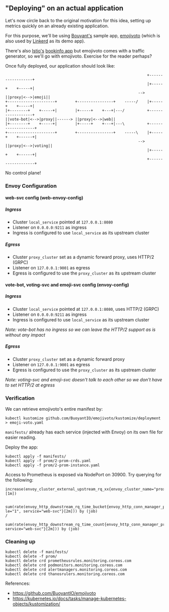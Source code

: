 ## "Deploying" on an actual application

Let's now circle back to the original motivation for this idea, setting up metrics quickly on an already existing application.

For this purpose, we'll be using [Bouyant's](https://buoyant.io/) sample app, [emojivoto](https://github.com/BuoyantIO/emojivoto) (which is also used by [Linkerd](https://linkerd.io/) as its demo app).

There's also [Istio's](https://istio.io/) [bookinfo app](https://github.com/istio/istio/blob/master/samples/bookinfo/platform/kube/bookinfo.yaml) but emojivoto comes with a traffic generator, so we'll go with emojivoto. Exercise for the reader perhaps?

Once fully deployed, our application should look like:

```
                                                               +------------------+
                                                               |+-----+    +-----+|
                                                           --> ||proxy|<-->|emoji||
+---------------------+        +----------------+    -----/    |+-----+    +-----+|
|+--------+    +-----+|        |+-----+    +---+|---/          +------------------+
||vote-bot|<-->|proxy||------> ||proxy|<-->|web||
|+--------+    +-----+|        |+-----+    +---+|---\          +-------------------+
+---------------------+        +----------------+    -----\    |+-----+    +------+|
                                                           --> ||proxy|<-->|voting||
                                                               |+-----+    +------+|
                                                               +-------------------+
```

No control plane!

### Envoy Configuration

#### web-svc config (web-envoy-config)
##### Ingress
* Cluster `local_service` pointed at `127.0.0.1:8080`
* Listener on `0.0.0.0:9211` as ingress
* Ingress is configured to use `local_service` as its upstream cluster

##### Egress
* Cluster `proxy_cluster` set as a dynamic forward proxy, uses HTTP/2 (GRPC)
* Listener on `127.0.0.1:9001` as egress
* Egress is configured to use the `proxy_cluster` as its upstream cluster

#### vote-bot, voting-svc and emoji-svc config (envoy-config)
##### Ingress
* Cluster `local_service` pointed at `127.0.0.1:8080`, uses HTTP/2 (GRPC)
* Listener on `0.0.0.0:9211` as ingress
* Ingress is configured to use `local_service` as its upstream cluster

_Note: vote-bot has no ingress so we can leave the HTTP/2 support as is without any impact_

##### Egress
* Cluster `proxy_cluster` set as a dynamic forward proxy
* Listener on `127.0.0.1:9001` as egress
* Egress is configured to use the `proxy_cluster` as its upstream cluster

_Note: voting-svc and emoji-svc doesn't talk to each other so we don't have to set HTTP/2 at egress_

### Verification

We can retrieve emojivoto's entire manifest by:

```
kubectl kustomize github.com/BuoyantIO/emojivoto/kustomize/deployment > emoji-voto.yaml
```

`manifests/` already has each service (injected with Envoy) on its own file for easier reading.

Deploy the app:

```
kubectl apply -f manifests/
kubectl apply -f prom/2-prom-crds.yaml
kubectl apply -f prom/2-prom-instance.yaml
```

Access to Prometheus is exposed via NodePort on 30900. Try querying for the following:

```
increase(envoy_cluster_external_upstream_rq_xx{envoy_cluster_name="proxy_cluster"}[1m])

  sum(rate(envoy_http_downstream_rq_time_bucket{envoy_http_conn_manager_prefix="egress_http", le="1", service="web-svc"}[2m])) by (job)
/
  sum(rate(envoy_http_downstream_rq_time_count{envoy_http_conn_manager_prefix="egress_http", service="web-svc"}[2m])) by (job)

```

### Cleaning up

```
kubectl delete -f manifests/
kubectl delete -f prom/
kubectl delete crd prometheusrules.monitoring.coreos.com
kubectl delete crd podmonitors.monitoring.coreos.com
kubectl delete crd alertmanagers.monitoring.coreos.com
kubectl delete crd thanosrulers.monitoring.coreos.com
```

References:

* https://github.com/BuoyantIO/emojivoto
* https://kubernetes.io/docs/tasks/manage-kubernetes-objects/kustomization/

